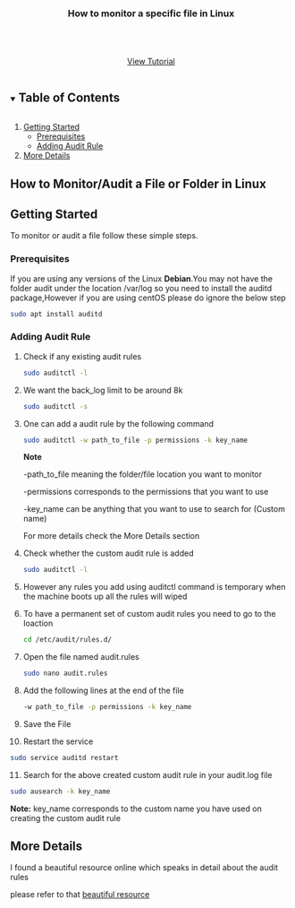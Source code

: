 

<p align="center">
  <h3 align="center">How to monitor a specific file in Linux</h3>

  <p align="center">
    <br />
    <br />
    <br />
    <a href="https://youtu.be/uffdBi1DLZk">View Tutorial</a>
  </p>
</p>



<!-- TABLE OF CONTENTS -->
<details open="open">
  <summary><h2 style="display: inline-block">Table of Contents</h2></summary>
  <ol>
    <li>
      <a href="#getting-started">Getting Started</a>
      <ul>
        <li><a href="#prerequisites">Prerequisites</a></li>
        <li><a href="#installation">Adding Audit Rule</a></li>
      </ul>
    </li>
    <li><a href="#More Details">More Details</a></li>
  </ol>
</details>



<!-- ABOUT THE PROJECT -->
## How to Monitor/Audit a File or Folder in Linux 





<!-- GETTING STARTED -->
## Getting Started

To monitor or audit a file follow these simple steps.

### Prerequisites

 If you are using any versions of the Linux **Debian**.You may not have the folder audit under the location /var/log so you need to install the auditd package,However if you are using centOS please do ignore the below step
  ```sh
  sudo apt install auditd
  ```

### Adding Audit Rule

1. Check if any existing audit rules 
   ```sh
   sudo auditctl -l

   ```
2. We want the back_log limit to be around 8k 
   ```sh
   sudo auditctl -s
   ```
3. One can add a audit rule by the following command
   ```sh
   sudo auditctl -w path_to_file -p permissions -k key_name
   ```
   
   **Note**
   
   -path_to_file meaning the folder/file location you want to monitor
   
   -permissions corresponds to the permissions that you want to use
   
   -key_name can be anything that you want to use to search for (Custom name)
   
   For more details check the More Details section
   
4. Check whether the custom audit rule is added
   ```sh
   sudo auditctl -l
   ```
5. However any rules you add using auditctl command is temporary when the machine boots up all the rules will wiped

6. To have a permanent set of custom audit rules you need to go to the loaction
   ```sh
   cd /etc/audit/rules.d/
   ```
7. Open the file named audit.rules
   ```sh
   sudo nano audit.rules
   ```
8. Add the following lines at the end of the file
   ```sh
   -w path_to_file -p permissions -k key_name
   ```
9. Save the File 

10. Restart the service
   ```sh
   sudo service auditd restart
   ```
11. Search for the above created custom audit rule in your audit.log file
   ```sh
   sudo ausearch -k key_name
   ```
   **Note:**
   key_name corresponds to the custom name you have used on creating the custom audit rule

<!-- USAGE EXAMPLES -->
## More Details

I found a beautiful resource online which speaks in detail about the audit rules

 please refer to that [beautiful resource](https://www.digitalocean.com/community/tutorials/how-to-write-custom-system-audit-rules-on-centos-7)





